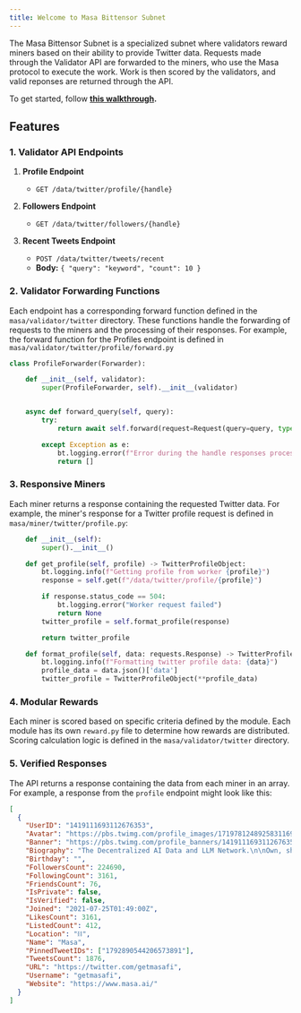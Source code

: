 ```yaml
---
title: Welcome to Masa Bittensor Subnet
---
```


The Masa Bittensor Subnet is a specialized subnet where validators reward miners based on their ability to provide Twitter data. Requests made through the Validator API are forwarded to the miners, who use the Masa protocol to execute the work. Work is then scored by the validators, and valid reponses are returned through the API.

To get started, follow **[this walkthrough](./setup/intro.md).**

## Features

### 1. Validator API Endpoints

1. **Profile Endpoint**

   - `GET /data/twitter/profile/{handle}`

2. **Followers Endpoint**

   - `GET /data/twitter/followers/{handle}`

3. **Recent Tweets Endpoint**
   - `POST /data/twitter/tweets/recent`
   - **Body:** `{ "query": "keyword", "count": 10 }`

### 2. Validator Forwarding Functions

Each endpoint has a corresponding forward function defined in the `masa/validator/twitter` directory. These functions handle the forwarding of requests to the miners and the processing of their responses. For example, the forward function for the Profiles endpoint is defined in `masa/validator/twitter/profile/forward.py`

```python
class ProfileForwarder(Forwarder):

    def __init__(self, validator):
        super(ProfileForwarder, self).__init__(validator)


    async def forward_query(self, query):
        try:
            return await self.forward(request=Request(query=query, type=RequestType.TWITTER_PROFILE.value), get_rewards=get_rewards, parser_object=TwitterProfileObject)

        except Exception as e:
            bt.logging.error(f"Error during the handle responses process: {str(e)}", exc_info=True)
            return []
```

### 3. Responsive Miners

Each miner returns a response containing the requested Twitter data. For example, the miner's response for a Twitter profile request is defined in `masa/miner/twitter/profile.py`:

```python
    def __init__(self):
        super().__init__()

    def get_profile(self, profile) -> TwitterProfileObject:
        bt.logging.info(f"Getting profile from worker {profile}")
        response = self.get(f"/data/twitter/profile/{profile}")

        if response.status_code == 504:
            bt.logging.error("Worker request failed")
            return None
        twitter_profile = self.format_profile(response)

        return twitter_profile

    def format_profile(self, data: requests.Response) -> TwitterProfileObject:
        bt.logging.info(f"Formatting twitter profile data: {data}")
        profile_data = data.json()['data']
        twitter_profile = TwitterProfileObject(**profile_data)
```

### 4. Modular Rewards

Each miner is scored based on specific criteria defined by the module. Each module has its own `reward.py` file to determine how rewards are distributed. Scoring calculation logic is defined in the `masa/validator/twitter` directory.

### 5. Verified Responses

The API returns a response containing the data from each miner in an array. For example, a response from the `profile` endpoint might look like this:

```json
[
  {
    "UserID": "1419111693112676353",
    "Avatar": "https://pbs.twimg.com/profile_images/1719781248925831169/kC0UzpkB_normal.jpg",
    "Banner": "https://pbs.twimg.com/profile_banners/1419111693112676353/1712165646",
    "Biography": "The Decentralized AI Data and LLM Network.\n\nOwn, share, and earn from your data and compute to power AI applications.\n\nJoin us: https://t.co/3jsTLxWZkQ",
    "Birthday": "",
    "FollowersCount": 224690,
    "FollowingCount": 3161,
    "FriendsCount": 76,
    "IsPrivate": false,
    "IsVerified": false,
    "Joined": "2021-07-25T01:49:00Z",
    "LikesCount": 3161,
    "ListedCount": 412,
    "Location": "⛓",
    "Name": "Masa",
    "PinnedTweetIDs": ["1792890544206573891"],
    "TweetsCount": 1876,
    "URL": "https://twitter.com/getmasafi",
    "Username": "getmasafi",
    "Website": "https://www.masa.ai/"
  }
]
```

